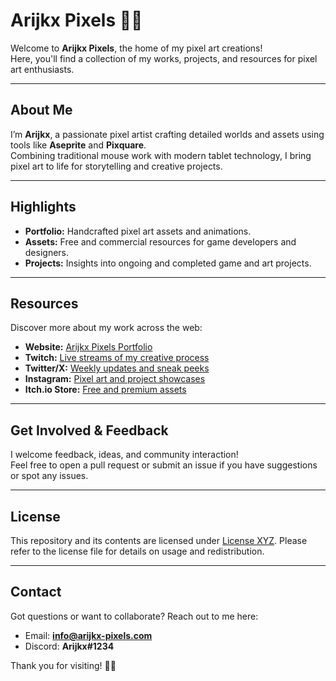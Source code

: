 # Arijkx Pixels 🎨✨  
Welcome to **Arijkx Pixels**, the home of my pixel art creations!  
Here, you'll find a collection of my works, projects, and resources for pixel art enthusiasts.  

---

## About Me  
I’m **Arijkx**, a passionate pixel artist crafting detailed worlds and assets using tools like **Aseprite** and **Pixquare**.  
Combining traditional mouse work with modern tablet technology, I bring pixel art to life for storytelling and creative projects.  

---

## Highlights  
- **Portfolio:** Handcrafted pixel art assets and animations.  
- **Assets:** Free and commercial resources for game developers and designers.  
- **Projects:** Insights into ongoing and completed game and art projects.  

---

## Resources  
Discover more about my work across the web:  
- **Website:** [Arijkx Pixels Portfolio]()  
- **Twitch:** [Live streams of my creative process](https://www.twitch.tv/arijkx)  
- **Twitter/X:** [Weekly updates and sneak peeks](https://twitter.com/arijkx_)  
- **Instagram:** [Pixel art and project showcases](https://instagram.com/arijkx_)  
- **Itch.io Store:** [Free and premium assets](https://arijkx.itch.io)  

---

## Get Involved & Feedback  
I welcome feedback, ideas, and community interaction!  
Feel free to open a pull request or submit an issue if you have suggestions or spot any issues.  

---

## License  
This repository and its contents are licensed under [License XYZ](). Please refer to the license file for details on usage and redistribution.  

---

## Contact  
Got questions or want to collaborate? Reach out to me here:  
- Email: **info@arijkx-pixels.com**  
- Discord: **Arijkx#1234**  

Thank you for visiting! 💾👾  
